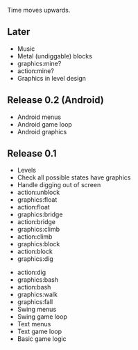 Time moves upwards.

Later
-----

- Music
- Metal (undiggable) blocks
- graphics:mine?
- action:mine?
- Graphics in level design

Release 0.2 (Android)
---------------------

- Android menus
- Android game loop
- Android graphics

Release 0.1
-----------

- Levels
- Check all possible states have graphics
- Handle digging out of screen
- action:unblock
- graphics:float
- action:float
- graphics:bridge
- action:bridge
- graphics:climb
- action:climb
- graphics:block
- action:block
- graphics:dig
+ action:dig
+ graphics:bash
+ action:bash
+ graphics:walk
+ graphics:fall
+ Swing menus
+ Swing game loop
+ Text menus
+ Text game loop
+ Basic game logic

